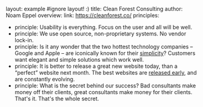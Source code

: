 layout: example #ignore layout! :)
title: Clean Forest Consulting
author: Noam Eppel
overview:
link: https://cleanforest.co/
principles:
- principle: Usability is everything. Focus on the user and all will be well.
- principle: We use open source, non-proprietary systems. No vendor lock-in.
- principle: Is it any wonder that the two hottest technology companies – Google and Apple – are iconically known for their [simplicity](https://cleanforest.co//images/simplicity.png)? Customers want elegant and simple solutions which work well.
- principle: 
It is better to release a great new website today, than a “perfect” website next month. The best websites are [released early](http://en.wikipedia.org/wiki/Release_early,_release_often), and are constantly evolving.
- principle: What is the secret behind our success? Bad consultants make money off their clients, great consultants make money for their clients. That's it. That's the whole secret. 


